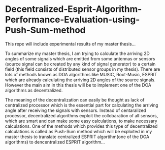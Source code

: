 # Decentralized-Esprit-Algorithm-Performance-Evaluation-using-Push-Sum-method
This repo will include experimental results of my master thesis...

To summarize my master thesis, I am trying to calculate the arriving 2D angles of some signals which are emitted from some antennas or sensors (source signal can be created by any kind of signal generator) to a certain field (this field consists of distributed sensor groups in my thesis). There are lots of methods known as DOA algorithms like MUSIC, Root-Music, ESPRIT which are already calculating the arriving 2D angles of the source signals. However the main aim in this thesis will be to implement one of the DOA algorithms as decentralized. 

The meaning of the decentralization can easily be thought as lack of centralized processor which is the essential part for calculating the arriving angle after receiving the signals with sensors. Instead of centaralized processor, decentralized algorithms exploit the collobaration of all sensors, which are smart and can make some easy calculations, to make necessary calculations. One of the methods which provides this type of decentralized calculations is called as Push-Sum method which will be exploited in my master thesis to translate centralized ESPRIT algortihm(one of the DOA algorithms) to dencentralized ESPRIT algorithm...
